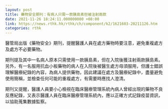 ```yaml
---
layout: post
title: 藥物安全期刊：有病人只需一款胰島素但被注射兩款　
date: 2021-11-26 18:24:11.000000000 +08:00
link: https://news.rthk.hk/rthk/ch/component/k2/1621603-20211126.htm
categories: rthk
---
```


醫管局出版《藥物安全》期刊，提醒醫護人員在處方藥物時要注意，避免重複處方及處方不必要藥物。

期刊提及其中一名病人原本只需使用一款胰島素，但在入院後獲注射兩款胰島素。另外，有一名服用抗血小板藥物的病人在入院後被醫生處方毋須服用，但護士錯誤理解醫療紀錄的內容，為病人提供藥物，因此建議在處方及醫療紀錄中，盡量避免使用簡稱，並檢查任何可能的重複處方，有需要時應找人澄清。

期刊又提醒，醫護人員要小心檢視在臨床醫療管理系統內病人曾經出現的藥物不良反應紀錄，又表示醫護人員在臨床醫療管理系統內，應以正確方式記錄疫苗資訊，以協助蒐集數據監察。
